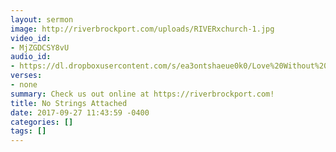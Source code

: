```yaml
---
layout: sermon
image: http://riverbrockport.com/uploads/RIVERxchurch-1.jpg
video_id:
- MjZGDCSY8vU
audio_id:
- https://dl.dropboxusercontent.com/s/ea3ontshaeue0k0/Love%20Without%20Strings%20Attached.mp3?dl=0
verses:
- none
summary: Check us out online at https://riverbrockport.com!
title: No Strings Attached
date: 2017-09-27 11:43:59 -0400
categories: []
tags: []
---
```

